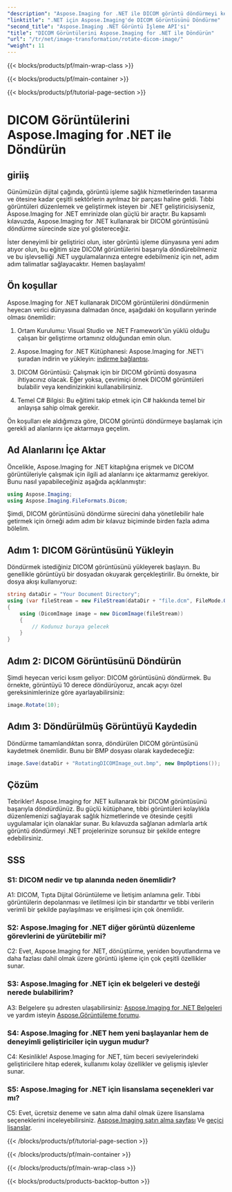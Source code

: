 ```yaml
---
"description": "Aspose.Imaging for .NET ile DICOM görüntü döndürmeyi keşfedin. Tıbbi görüntüleri işlemek için adım adım kılavuz."
"linktitle": ".NET için Aspose.Imaging'de DICOM Görüntüsünü Döndürme"
"second_title": "Aspose.Imaging .NET Görüntü İşleme API'si"
"title": "DICOM Görüntülerini Aspose.Imaging for .NET ile Döndürün"
"url": "/tr/net/image-transformation/rotate-dicom-image/"
"weight": 11
---
```


{{< blocks/products/pf/main-wrap-class >}}

{{< blocks/products/pf/main-container >}}

{{< blocks/products/pf/tutorial-page-section >}}

# DICOM Görüntülerini Aspose.Imaging for .NET ile Döndürün

## giriiş

Günümüzün dijital çağında, görüntü işleme sağlık hizmetlerinden tasarıma ve ötesine kadar çeşitli sektörlerin ayrılmaz bir parçası haline geldi. Tıbbi görüntüleri düzenlemek ve geliştirmek isteyen bir .NET geliştiricisiyseniz, Aspose.Imaging for .NET emrinizde olan güçlü bir araçtır. Bu kapsamlı kılavuzda, Aspose.Imaging for .NET kullanarak bir DICOM görüntüsünü döndürme sürecinde size yol göstereceğiz.

İster deneyimli bir geliştirici olun, ister görüntü işleme dünyasına yeni adım atıyor olun, bu eğitim size DICOM görüntülerini başarıyla döndürebilmeniz ve bu işlevselliği .NET uygulamalarınıza entegre edebilmeniz için net, adım adım talimatlar sağlayacaktır. Hemen başlayalım!

## Ön koşullar

Aspose.Imaging for .NET kullanarak DICOM görüntülerini döndürmenin heyecan verici dünyasına dalmadan önce, aşağıdaki ön koşulların yerinde olması önemlidir:

1. Ortam Kurulumu: Visual Studio ve .NET Framework'ün yüklü olduğu çalışan bir geliştirme ortamınız olduğundan emin olun.

2. Aspose.Imaging for .NET Kütüphanesi: Aspose.Imaging for .NET'i şuradan indirin ve yükleyin: [indirme bağlantısı](https://releases.aspose.com/imaging/net/).

3. DICOM Görüntüsü: Çalışmak için bir DICOM görüntü dosyasına ihtiyacınız olacak. Eğer yoksa, çevrimiçi örnek DICOM görüntüleri bulabilir veya kendinizinkini kullanabilirsiniz.

4. Temel C# Bilgisi: Bu eğitimi takip etmek için C# hakkında temel bir anlayışa sahip olmak gerekir.

Ön koşulları ele aldığımıza göre, DICOM görüntü döndürmeye başlamak için gerekli ad alanlarını içe aktarmaya geçelim.

## Ad Alanlarını İçe Aktar

Öncelikle, Aspose.Imaging for .NET kitaplığına erişmek ve DICOM görüntüleriyle çalışmak için ilgili ad alanlarını içe aktarmamız gerekiyor. Bunu nasıl yapabileceğiniz aşağıda açıklanmıştır:

```csharp
using Aspose.Imaging;
using Aspose.Imaging.FileFormats.Dicom;
```

Şimdi, DICOM görüntüsünü döndürme sürecini daha yönetilebilir hale getirmek için örneği adım adım bir kılavuz biçiminde birden fazla adıma bölelim.

## Adım 1: DICOM Görüntüsünü Yükleyin

Döndürmek istediğiniz DICOM görüntüsünü yükleyerek başlayın. Bu genellikle görüntüyü bir dosyadan okuyarak gerçekleştirilir. Bu örnekte, bir dosya akışı kullanıyoruz:

```csharp
string dataDir = "Your Document Directory";
using (var fileStream = new FileStream(dataDir + "file.dcm", FileMode.Open, FileAccess.Read))
{
    using (DicomImage image = new DicomImage(fileStream))
    {
        // Kodunuz buraya gelecek
    }
}
```

## Adım 2: DICOM Görüntüsünü Döndürün

Şimdi heyecan verici kısım geliyor: DICOM görüntüsünü döndürmek. Bu örnekte, görüntüyü 10 derece döndürüyoruz, ancak açıyı özel gereksinimlerinize göre ayarlayabilirsiniz:

```csharp
image.Rotate(10);
```

## Adım 3: Döndürülmüş Görüntüyü Kaydedin

Döndürme tamamlandıktan sonra, döndürülen DICOM görüntüsünü kaydetmek önemlidir. Bunu bir BMP dosyası olarak kaydedeceğiz:

```csharp
image.Save(dataDir + "RotatingDICOMImage_out.bmp", new BmpOptions());
```

## Çözüm

Tebrikler! Aspose.Imaging for .NET kullanarak bir DICOM görüntüsünü başarıyla döndürdünüz. Bu güçlü kütüphane, tıbbi görüntüleri kolaylıkla düzenlemenizi sağlayarak sağlık hizmetlerinde ve ötesinde çeşitli uygulamalar için olanaklar sunar. Bu kılavuzda sağlanan adımlarla artık görüntü döndürmeyi .NET projelerinize sorunsuz bir şekilde entegre edebilirsiniz.

## SSS

### S1: DICOM nedir ve tıp alanında neden önemlidir?

A1: DICOM, Tıpta Dijital Görüntüleme ve İletişim anlamına gelir. Tıbbi görüntülerin depolanması ve iletilmesi için bir standarttır ve tıbbi verilerin verimli bir şekilde paylaşılması ve erişilmesi için çok önemlidir.

### S2: Aspose.Imaging for .NET diğer görüntü düzenleme görevlerini de yürütebilir mi?

C2: Evet, Aspose.Imaging for .NET, dönüştürme, yeniden boyutlandırma ve daha fazlası dahil olmak üzere görüntü işleme için çok çeşitli özellikler sunar.

### S3: Aspose.Imaging for .NET için ek belgeleri ve desteği nerede bulabilirim?

A3: Belgelere şu adresten ulaşabilirsiniz: [Aspose.Imaging for .NET Belgeleri](https://reference.aspose.com/imaging/net/) ve yardım isteyin [Aspose.Görüntüleme forumu](https://forum.aspose.com/).

### S4: Aspose.Imaging for .NET hem yeni başlayanlar hem de deneyimli geliştiriciler için uygun mudur?

C4: Kesinlikle! Aspose.Imaging for .NET, tüm beceri seviyelerindeki geliştiricilere hitap ederek, kullanımı kolay özellikler ve gelişmiş işlevler sunar.

### S5: Aspose.Imaging for .NET için lisanslama seçenekleri var mı?

C5: Evet, ücretsiz deneme ve satın alma dahil olmak üzere lisanslama seçeneklerini inceleyebilirsiniz. [Aspose.Imaging satın alma sayfası](https://purchase.aspose.com/buy) Ve [geçici lisanslar](https://purchase.aspose.com/temporary-license/).

{{< /blocks/products/pf/tutorial-page-section >}}

{{< /blocks/products/pf/main-container >}}

{{< /blocks/products/pf/main-wrap-class >}}

{{< blocks/products/products-backtop-button >}}